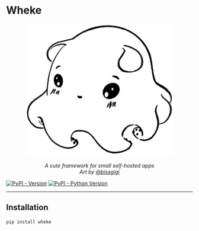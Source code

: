 # Wheke

<p align="center">
  <img src="./images/wheke.png" alt="Wheke"></a>
</p>
<p align="center">
  <em>A cute framework for small self-hosted apps</em>
  <br/>
  <em>Art by <a href="https://bissgigi.art/">@bissgigi</a></em>
</p>

[![PyPI - Version](https://img.shields.io/pypi/v/wheke.svg)](https://pypi.org/project/wheke)
[![PyPI - Python Version](https://img.shields.io/pypi/pyversions/wheke.svg)](https://pypi.org/project/wheke)

-----

## Installation

```console
pip install wheke
```
